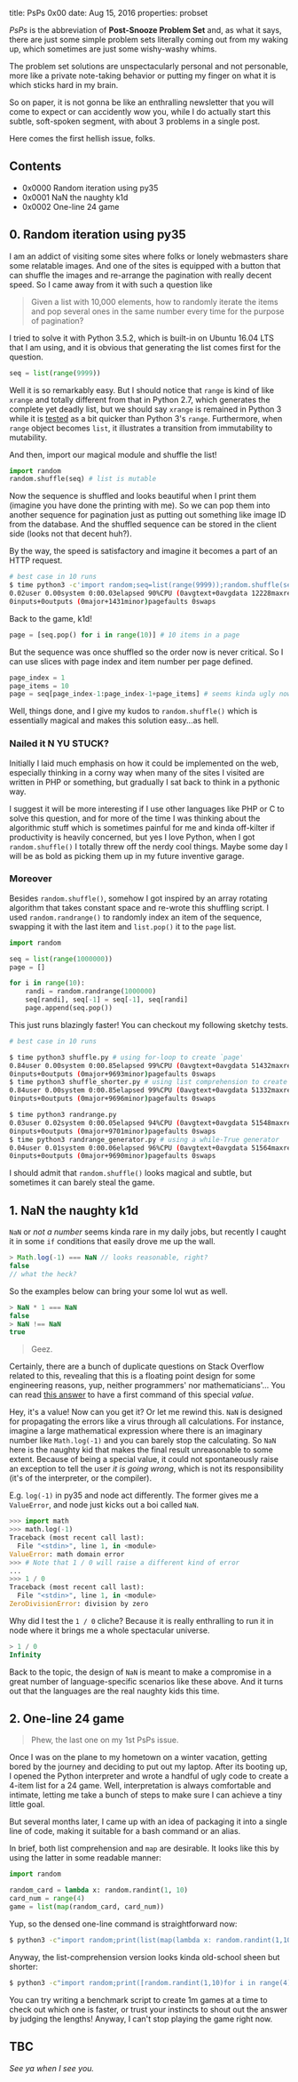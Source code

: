 title:      PsPs 0x00
date:       Aug 15, 2016
properties: probset

*PsPs* is the abbreviation of **Post-Snooze Problem Set** and, as what it says,
there are just some simple problem sets literally coming out from my waking up,
which sometimes are just some wishy-washy whims.

The problem set solutions are unspectacularly personal and not personable, more
like a private note-taking behavior or putting my finger on what it is which
sticks hard in my brain.

So on paper, it is not gonna be like an enthralling newsletter that you will
come to expect or can accidently wow you, while I do actually start this subtle,
soft-spoken segment, with about 3 problems in a single post.

Here comes the first hellish issue, folks.

## Contents

* 0x0000 Random iteration using py35
* 0x0001 NaN the naughty k1d
* 0x0002 One-line 24 game

## 0. Random iteration using py35

I am an addict of visiting some sites where folks or lonely webmasters share
some relatable images. And one of the sites is equipped with a button that can
shuffle the images and re-arrange the pagination with really decent speed. So I
came away from it with such a question like

> Given a list with 10,000 elements, how to randomly iterate the items and pop
several ones in the same number every time for the purpose of pagination?

I tried to solve it with Python 3.5.2, which is built-in on Ubuntu 16.04 LTS
that I am using, and it is obvious that generating the list comes first for the
question.

```python
seq = list(range(9999))
```

Well it is so remarkably easy. But I should notice that `range` is kind of like
`xrange` and totally different from that in Python 2.7, which generates the
complete yet deadly list, but we should say `xrange` is remained in Python 3
while it is
[tested](http://stackoverflow.com/questions/15014310/why-is-there-no-xrange-function-in-python3)
as a bit quicker than Python 3's `range`. Furthermore, when `range` object
becomes `list`, it illustrates a transition from immutability to mutability.

And then, import our magical module and shuffle the list!

```python
import random
random.shuffle(seq) # list is mutable
```

Now the sequence is shuffled and looks beautiful when I print them (imagine you
have done the printing with me). So we can pop them into another sequence for
pagination just as putting out something like image ID from the database. And
the shuffled sequence can be stored in the client side (looks not that decent
huh?).

By the way, the speed is satisfactory and imagine it becomes a part of an HTTP
request.

```bash
# best case in 10 runs
$ time python3 -c'import random;seq=list(range(9999));random.shuffle(seq)' 
0.02user 0.00system 0:00.03elapsed 90%CPU (0avgtext+0avgdata 12228maxresident)k
0inputs+0outputs (0major+1431minor)pagefaults 0swaps
```

Back to the game, k1d!

```python
page = [seq.pop() for i in range(10)] # 10 items in a page
```

But the sequence was once shuffled so the order now is never critical. So I can
use slices with page index and item number per page defined.

```python
page_index = 1
page_items = 10
page = seq[page_index-1:page_index-1+page_items] # seems kinda ugly now
```

Well, things done, and I give my kudos to `random.shuffle()` which is
essentially magical and makes this solution easy...as hell.

### Nailed it N YU STUCK?

Initially I laid much emphasis on how it could be implemented on the web,
especially thinking in a corny way when many of the sites I visited are written
in PHP or something, but gradually I sat back to think in a pythonic way.

I suggest it will be more interesting if I use other languages like PHP or C to
solve this question, and for more of the time I was thinking about the
algorithmic stuff which is sometimes painful for me and kinda off-kilter if
productivity is heavily concerned, but yes I love Python, when I got
`random.shuffle()` I totally threw off the nerdy cool things. Maybe some day
I will be as bold as picking them up in my future inventive garage.

### Moreover

Besides `random.shuffle()`, somehow I got inspired by an array rotating
algorithm that takes constant space and re-wrote this shuffling script. I used
`random.randrange()` to randomly index an item of the sequence, swapping it with
the last item and `list.pop()` it to the `page` list.

```python
import random

seq = list(range(1000000))
page = []

for i in range(10):
    randi = random.randrange(1000000)
    seq[randi], seq[-1] = seq[-1], seq[randi]
    page.append(seq.pop())
```

This just runs blazingly faster! You can checkout my following sketchy tests.

```bash
# best case in 10 runs

$ time python3 shuffle.py # using for-loop to create `page'
0.84user 0.00system 0:00.85elapsed 99%CPU (0avgtext+0avgdata 51432maxresident)k
0inputs+0outputs (0major+9693minor)pagefaults 0swaps
$ time python3 shuffle_shorter.py # using list comprehension to create `page'
0.84user 0.00system 0:00.85elapsed 99%CPU (0avgtext+0avgdata 51332maxresident)k
0inputs+0outputs (0major+9696minor)pagefaults 0swaps

$ time python3 randrange.py
0.03user 0.02system 0:00.05elapsed 94%CPU (0avgtext+0avgdata 51548maxresident)k
0inputs+0outputs (0major+9701minor)pagefaults 0swaps
$ time python3 randrange_generator.py # using a while-True generator
0.04user 0.01system 0:00.06elapsed 96%CPU (0avgtext+0avgdata 51564maxresident)k
0inputs+0outputs (0major+9690minor)pagefaults 0swaps
```

I should admit that `random.shuffle()` looks magical and subtle, but sometimes
it can barely steal the game. 

## 1. NaN the naughty k1d

`NaN` or *not a number* seems kinda rare in my daily jobs, but recently I caught
it in some `if` conditions that easily drove me up the wall.

```javascript
> Math.log(-1) === NaN // looks reasonable, right?
false
// what the heck?
```

So the examples below can bring your some lol wut as well.

```javascript
> NaN * 1 === NaN
false
> NaN !== NaN
true
```

> Geez.

Certainly, there are a bunch of duplicate questions on Stack Overflow related to
this, revealing that this is a floating point design for some engineering
reasons, yup, neither programmers' nor mathematicians'... You can read
[this answer](http://stackoverflow.com/a/23666623) to have a first command of
this special *value*.

Hey, it's a value! Now can you get it? Or let me rewind this. `NaN` is designed
for propagating the errors like a virus through all calculations. For instance,
imagine a large mathematical expression where there is an imaginary number like
`Math.log(-1)` and you can barely stop the calculating. So `NaN` here is the
naughty kid that makes the final result unreasonable to some extent. Because of
being a special value, it could not spontaneously raise an exception to tell the
user *it is going wrong*, which is not its responsibility (it's of the
interpreter, or the compiler).

E.g. `log(-1)` in py35 and node act differently. The former gives me a
`ValueError`, and node just kicks out a boi called `NaN`.

```python
>>> import math
>>> math.log(-1)
Traceback (most recent call last):
  File "<stdin>", line 1, in <module>
ValueError: math domain error
>>> # Note that 1 / 0 will raise a different kind of error
...
>>> 1 / 0
Traceback (most recent call last):
  File "<stdin>", line 1, in <module>
ZeroDivisionError: division by zero
```

Why did I test the `1 / 0` cliche? Because it is really enthralling to run it
in node where it brings me a whole spectacular universe.

```javascript
> 1 / 0
Infinity
```

Back to the topic, the design of `NaN` is meant to make a compromise in a great
number of language-specific scenarios like these above. And it turns out that
the languages are the real naughty kids this time.

## 2. One-line 24 game

> Phew, the last one on my 1st PsPs issue.

Once I was on the plane to my hometown on a winter vacation, getting bored by
the journey and deciding to put out my laptop. After its booting up, I opened
the Python interpreter and wrote a handful of ugly code to create a 4-item list
for a 24 game. Well, interpretation is always comfortable and intimate, letting
me take a bunch of steps to make sure I can achieve a tiny little goal.

But several months later, I came up with an idea of packaging it into a single
line of code, making it suitable for a bash command or an alias.

In brief, both list comprehension and `map` are desirable. It looks like this by
using the latter in some readable manner:

```python
import random

random_card = lambda x: random.randint(1, 10)
card_num = range(4)
game = list(map(random_card, card_num))
```

Yup, so the densed one-line command is straightforward now:

```bash
$ python3 -c"import random;print(list(map(lambda x: random.randint(1,10),range(4))))"
```

Anyway, the list-comprehension version looks kinda old-school sheen but shorter:

```bash
$ python3 -c"import random;print([random.randint(1,10)for i in range(4)])"
```

You can try writing a benchmark script to create 1m games at a time to check out
which one is faster, or trust your instincts to shout out the answer by judging
the lengths! Anyway, I can't stop playing the game right now.

## TBC

*See ya when I see you.*
